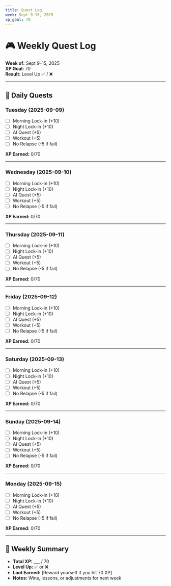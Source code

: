 ```yaml
---
title: Quest Log
week: Sept 9–15, 2025
xp_goal: 70
---
```


# 🎮 Weekly Quest Log
**Week of:** Sept 9–15, 2025  
**XP Goal:** 70  
**Result:** Level Up ✅ / ❌

---

## 📅 Daily Quests

### Tuesday (2025-09-09)
- [ ] Morning Lock-in (+10)
- [ ] Night Lock-in (+10)
- [ ] AI Quest (+5)
- [ ] Workout (+5)
- [ ] No Relapse (-5 if fail)

**XP Earned:** 0/70

---

### Wednesday (2025-09-10)
- [ ] Morning Lock-in (+10)
- [ ] Night Lock-in (+10)
- [ ] AI Quest (+5)
- [ ] Workout (+5)
- [ ] No Relapse (-5 if fail)

**XP Earned:** 0/70

---

### Thursday (2025-09-11)
- [ ] Morning Lock-in (+10)
- [ ] Night Lock-in (+10)
- [ ] AI Quest (+5)
- [ ] Workout (+5)
- [ ] No Relapse (-5 if fail)

**XP Earned:** 0/70

---

### Friday (2025-09-12)
- [ ] Morning Lock-in (+10)
- [ ] Night Lock-in (+10)
- [ ] AI Quest (+5)
- [ ] Workout (+5)
- [ ] No Relapse (-5 if fail)

**XP Earned:** 0/70

---

### Saturday (2025-09-13)
- [ ] Morning Lock-in (+10)
- [ ] Night Lock-in (+10)
- [ ] AI Quest (+5)
- [ ] Workout (+5)
- [ ] No Relapse (-5 if fail)

**XP Earned:** 0/70

---

### Sunday (2025-09-14)
- [ ] Morning Lock-in (+10)
- [ ] Night Lock-in (+10)
- [ ] AI Quest (+5)
- [ ] Workout (+5)
- [ ] No Relapse (-5 if fail)

**XP Earned:** 0/70

---

### Monday (2025-09-15)
- [ ] Morning Lock-in (+10)
- [ ] Night Lock-in (+10)
- [ ] AI Quest (+5)
- [ ] Workout (+5)
- [ ] No Relapse (-5 if fail)

**XP Earned:** 0/70

---

## 🧾 Weekly Summary
- **Total XP:** ___ / 70  
- **Level Up:** ✅ or ❌  
- **Loot Earned:** [Reward yourself if you hit 70 XP]  
- **Notes:** Wins, lessons, or adjustments for next week  
